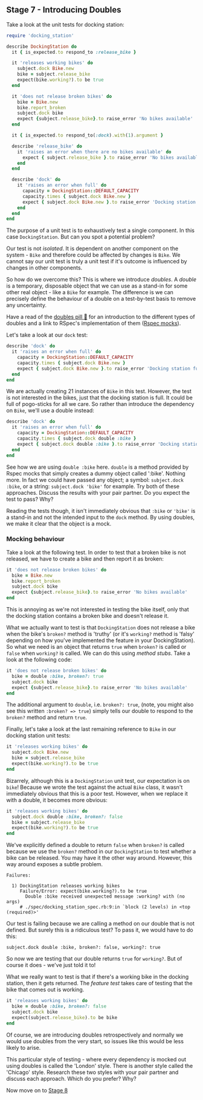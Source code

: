 ## Stage 7 - Introducing Doubles

Take a look at the unit tests for docking station:

```ruby
require 'docking_station'

describe DockingStation do
  it { is_expected.to respond_to :release_bike }

  it 'releases working bikes' do
    subject.dock Bike.new
    bike = subject.release_bike
    expect(bike.working?).to be true
  end

  it 'does not release broken bikes' do
    bike = Bike.new
    bike.report_broken
    subject.dock bike
    expect {subject.release_bike}.to raise_error 'No bikes available'
  end

  it { is_expected.to respond_to(:dock).with(1).argument }

  describe 'release_bike' do
    it 'raises an error when there are no bikes available' do
      expect { subject.release_bike }.to raise_error 'No bikes available'
    end
  end

  describe 'dock' do
    it 'raises an error when full' do
      capacity = DockingStation::DEFAULT_CAPACITY
      capacity.times { subject.dock Bike.new }
      expect { subject.dock Bike.new }.to raise_error 'Docking station full'
    end
  end
end
```

The purpose of a unit test is to exhaustively test a single component.  In this case `DockingStation`.  But can you spot a potential problem?

Our test is not *isolated*.  It is dependent on another component on the system - `Bike` and therefore could be affected by changes is `Bike`.  We cannot say our unit test is truly a unit test if it's outcome is influenced by changes in other components.

So how do we overcome this?  This is where we introduce *doubles*.  A *double* is a temporary, disposable object that we can use as a stand-in for some other real object - like a `Bike` for example.  The difference is we can precisely define the behaviour of a double on a test-by-test basis to remove any uncertainty.

Have a read of the [doubles pill&nbsp;:pill:](../pills/doubles.md) for an introduction to the different types of doubles and a link to RSpec's implementation of them ([Rspec mocks](https://relishapp.com/rspec/rspec-mocks/docs)).

Let's take a look at our `dock` test:
```ruby
describe 'dock' do
  it 'raises an error when full' do
    capacity = DockingStation::DEFAULT_CAPACITY
    capacity.times { subject.dock Bike.new }
    expect { subject.dock Bike.new }.to raise_error 'Docking station full'
  end
end
```
We are actually creating 21 instances of `Bike` in this test.  However, the test is not interested in the bikes, just that the docking station is full.  It could be full of pogo-sticks for all we care.  So rather than introduce the dependency on `Bike`, we'll use a double instead:

```ruby
describe 'dock' do
  it 'raises an error when full' do
    capacity = DockingStation::DEFAULT_CAPACITY
    capacity.times { subject.dock double :bike }
    expect { subject.dock double :bike }.to raise_error 'Docking station full'
  end
end
```

See how we are using `double :bike` here.  `double` is a method provided by Rspec mocks that simply creates a dummy object called ':bike'.  Nothing more.  In fact we could have passed any object; a symbol: `subject.dock :bike`, or a string: `subject.dock 'bike'` for example.  Try both of these approaches.  Discuss the results with your pair partner.  Do you expect the test to pass?  Why?

Reading the tests though, it isn't immediately obvious that `:bike` or `'bike'` is a stand-in and not the intended input to the `dock` method.  By using doubles, we make it clear that the object is a mock.

### Mocking behaviour
Take a look at the following test.  In order to test that a broken bike is not released, we have to create a bike and then report it as broken:
```ruby
it 'does not release broken bikes' do
  bike = Bike.new
  bike.report_broken
  subject.dock bike
  expect {subject.release_bike}.to raise_error 'No bikes available'
end
```
This is annoying as we're not interested in testing the bike itself, only that the docking station contains a broken bike and doesn't release it.

What we actually want to test is that `DockingStation` does not release a bike when the bike's `broken?` method is 'truthy' (or it's `working?` method is 'falsy' depending on how you've implemented the feature in your DockingStation).  So what we need is an object that returns `true` when `broken?` is called or `false` when `working?` is called.  We can do this using *method stubs*.  Take a look at the following code:
```ruby
it 'does not release broken bikes' do
  bike = double :bike, broken?: true
  subject.dock bike
  expect {subject.release_bike}.to raise_error 'No bikes available'
end
```
The additional argument to `double`, i.e. `broken?: true`, (note, you might also see this written `:broken? => true`) simply tells our double to respond to the `broken?` method and return `true`.

Finally, let's take a look at the last remaining reference to `Bike` in our docking station unit tests:

```ruby
it 'releases working bikes' do
  subject.dock Bike.new
  bike = subject.release_bike
  expect(bike.working?).to be true
end
```
Bizarrely, although this is a `DockingStation` unit test, our expectation is on `bike`!  Because we wrote the test against the actual `Bike` class, it wasn't immediately obvious that this is a poor test.  However, when we replace it with a double, it becomes more obvious:

```ruby
it 'releases working bikes' do
  subject.dock double :bike, broken?: false
  bike = subject.release_bike
  expect(bike.working?).to be true
end
```
We've explicitly defined a double to return `false` when `broken?` is called because we use the `broken?` method in our `DockingStation` to test whether a bike can be released.  You may have it the other way around.  However, this way around exposes a subtle problem.
```
Failures:

  1) DockingStation releases working bikes
     Failure/Error: expect(bike.working?).to be true
       Double :bike received unexpected message :working? with (no args)
     # ./spec/docking_station_spec.rb:9:in `block (2 levels) in <top (required)>'
```
Our test is failing because we are calling a method on our double that is not defined.  But surely this is a ridiculous test?  To pass it, we would have to do this:
```
subject.dock double :bike, broken?: false, working?: true
```
So now we are testing that our double returns `true` for `working?`.  But of course it does - we've just told it to!

What we really want to test is that if there's a working bike in the docking station, then it gets returned.  The *feature test* takes care of testing that the bike that comes out is working.
```ruby
it 'releases working bikes' do
  bike = double :bike, broken?: false
  subject.dock bike
  expect(subject.release_bike).to be bike
end
```


Of course, we are introducing doubles retrospectively and normally we would use doubles from the very start, so issues like this would be less likely to arise.

This particular style of testing - where every dependency is mocked out using doubles is called the 'London' style.  There is another style called the 'Chicago' style.  Research these two styles with your pair partner and discuss each approach.  Which do you prefer?  Why?

Now move on to [Stage 8](boris_bikes_stage_8.md)
